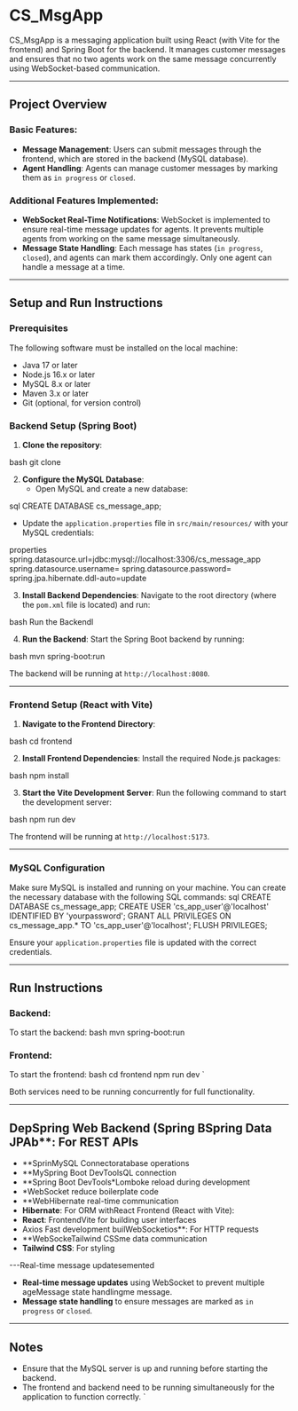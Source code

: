 
# CS_MsgApp

CS_MsgApp is a messaging application built using React (with Vite for the frontend) and Spring Boot for the backend. It manages customer messages and ensures that no two agents work on the same message concurrently using WebSocket-based communication.

---

## Project Overview

### Basic Features:
- **Message Management**: Users can submit messages through the frontend, which are stored in the backend (MySQL database).
- **Agent Handling**: Agents can manage customer messages by marking them as `in progress` or `closed`.

### Additional Features Implemented:
- **WebSocket Real-Time Notifications**: WebSocket is implemented to ensure real-time message updates for agents. It prevents multiple agents from working on the same message simultaneously.
- **Message State Handling**: Each message has states (`in progress`, `closed`), and agents can mark them accordingly. Only one agent can handle a message at a time.

---

## Setup and Run Instructions

### Prerequisites
The following software must be installed on the local machine:
- Java 17 or later
- Node.js 16.x or later
- MySQL 8.x or later
- Maven 3.x or later
- Git (optional, for version control)

### Backend Setup (Spring Boot)

1. **Clone the repository**:
   
bash
   git clone <your-private-repo-url>
  

2. **Configure the MySQL Database**:
   - Open MySQL and create a new database:
     
sql
     CREATE DATABASE cs_message_app;
    
   - Update the `application.properties` file in `src/main/resources/` with your MySQL credentials:
     
properties
     spring.datasource.url=jdbc:mysql://localhost:3306/cs_message_app
     spring.datasource.username=<your-username>
     spring.datasource.password=<your-password>
     spring.jpa.hibernate.ddl-auto=update
    

3. **Install Backend Dependencies**:
   Navigate to the root directory (where the `pom.xml` file is located) and run:
   
bash
Run the Backendl
  

4. **Run the Backend**:
   Start the Spring Boot backend by running:
   
bash
   mvn spring-boot:run
  
   The backend will be running at `http://localhost:8080`.

---

### Frontend Setup (React with Vite)

1. **Navigate to the Frontend Directory**:
   
bash
   cd frontend
  

2. **Install Frontend Dependencies**:
   Install the required Node.js packages:
   
bash
   npm install
  

3. **Start the Vite Development Server**:
   Run the following command to start the development server:
   
bash
   npm run dev
  
   The frontend will be running at `http://localhost:5173`.

---

### MySQL Configuration

Make sure MySQL is installed and running on your machine. You can create the necessary database with the following SQL commands:
sql
CREATE DATABASE cs_message_app;
CREATE USER 'cs_app_user'@'localhost' IDENTIFIED BY 'yourpassword';
GRANT ALL PRIVILEGES ON cs_message_app.* TO 'cs_app_user'@'localhost';
FLUSH PRIVILEGES;

Ensure your `application.properties` file is updated with the correct credentials.

---

## Run Instructions

### Backend:
To start the backend:
bash
mvn spring-boot:run

### Frontend:
To start the frontend:
bash
cd frontend
npm run dev
`

Both services need to be running concurrently for full functionality.

---

## DepSpring Web Backend (Spring BSpring Data JPAb**: For REST APIs
- **SprinMySQL Connectoratabase operations
- **MySpring Boot DevToolsQL connection
- **Spring Boot DevTools*Lomboke reload during development
- *WebSocket reduce boilerplate code
- **WebHibernate real-time communication
- **Hibernate**: For ORM withReact Frontend (React with Vite):
- **React**: FrontendVite for building user interfaces
- Axios Fast development builWebSocketios**: For HTTP requests
- **WebSockeTailwind CSSme data communication
- **Tailwind CSS**: For styling

---Real-time message updatesemented

- **Real-time message updates** using WebSocket to prevent multiple ageMessage state handlingme message.
- **Message state handling** to ensure messages are marked as `in progress` or `closed`.

---

## Notes

- Ensure that the MySQL server is up and running before starting the backend.
- The frontend and backend need to be running simultaneously for the application to function correctly.
`

